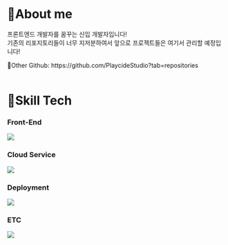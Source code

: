 <h1>👀About me</h1>
프론트엔드 개발자를 꿈꾸는 신입 개발자입니다!
<br/>
기존의 리포지토리들이 너무 지저분하여서 앞으로 프로젝트들은 여기서 관리할 예정입니다!
<p/>
<p/>
🔗Other Github: https://github.com/PlaycideStudio?tab=repositories
<br/>
<br/>
<h1>🔨Skill Tech</h1>
<h3>Front-End</h3>
<img src=https://skillicons.dev/icons?i=html,css,js,react,nextjs,styledcomponents,wasm/>
<h3>Cloud Service</h3>
<img src=https://skillicons.dev/icons?i=cloudflare,azure,wasm/>
<h3>Deployment</h3>
<img src=https://skillicons.dev/icons?i=cloudflare,vercel,wasm/>
<h3>ETC</h3>
<img src=https://skillicons.dev/icons?i=C#,git,wasm/>

